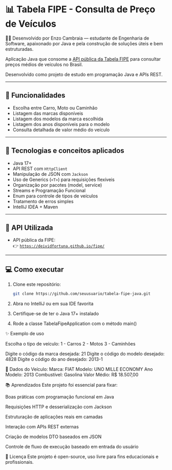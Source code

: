 # 📊 Tabela FIPE - Consulta de Preço de Veículos

🙋‍♂️ Desenvolvido por
Enzo Cambraia — estudante de Engenharia de Software, apaixonado por Java e pela construção de soluções úteis e bem estruturadas.

Aplicação Java que consome a [API pública da Tabela FIPE](https://deividfortuna.github.io/fipe/) para consultar preços médios de veículos no Brasil.

Desenvolvido como projeto de estudo em programação Java e APIs REST.

---

## 🚗 Funcionalidades

- Escolha entre Carro, Moto ou Caminhão
- Listagem das marcas disponíveis
- Listagem dos modelos da marca escolhida
- Listagem dos anos disponíveis para o modelo
- Consulta detalhada de valor médio do veículo

---

## 🧰 Tecnologias e conceitos aplicados

- Java 17+
- API REST com `HttpClient`
- Manipulação de JSON com `Jackson`
- Uso de Generics (`<T>`) para requisições flexíveis
- Organização por pacotes (model, service)
- Streams e Programação Funcional
- Enum para controle de tipos de veículos
- Tratamento de erros simples
- IntelliJ IDEA + Maven

---

## 🔗 API Utilizada

- API pública da FIPE:  
  👉 [`https://deividfortuna.github.io/fipe/`](https://deividfortuna.github.io/fipe/)

---

## 💻 Como executar

1. Clone este repositório:
   ```bash
   git clone https://github.com/seuusuario/tabela-fipe-java.git
2. Abra no IntelliJ ou em sua IDE favorita

3. Certifique-se de ter o Java 17+ instalado

4. Rode a classe TabelaFipeApplication com o método main()

✨ Exemplo de uso

Escolha o tipo de veículo: 
1 - Carros
2 - Motos
3 - Caminhões

Digite o código da marca desejada: 21
Digite o código do modelo desejado: 4828
Digite o código do ano desejado: 2013-1

🧾 Dados do Veículo:
Marca: FIAT
Modelo: UNO MILLE ECONOMY
Ano Modelo: 2013
Combustível: Gasolina
Valor Médio: R$ 18.507,00



📚 Aprendizados
Este projeto foi essencial para fixar:

Boas práticas com programação funcional em Java

Requisições HTTP e desserialização com Jackson

Estruturação de aplicações reais em camadas

Interação com APIs REST externas

Criação de modelos DTO baseados em JSON

Controle de fluxo de execução baseado em entrada do usuário

📌 Licença
Este projeto é open-source, uso livre para fins educacionais e profissionais.
